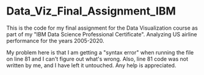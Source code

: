 # Data_Viz_Final_Assignment_IBM
This is the code for my final assignment for the Data Visualization course as part of my "IBM Data Science Professional Certificate".
Analyzing US airline performance for the years 2005-2020.

My problem here is that I am getting a "syntax error" when running the file on line 81 and I can't figure out what's wrong. Also, line 81 code was not written by me, and I have left it untouched. Any help is appreciated.
